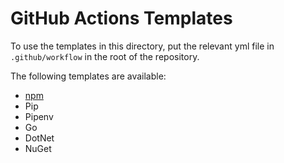 # GitHub Actions Templates

To use the templates in this directory, put the relevant yml file in `.github/workflow` in the root of the repository.

The following templates are available:

- [npm](#frogbot-npm.yml)
- Pip
- Pipenv
- Go
- DotNet
- NuGet
